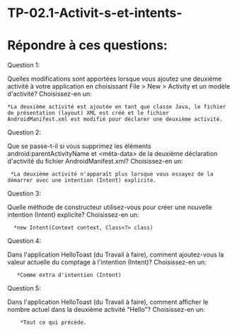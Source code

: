 # TP-02.1-Activit-s-et-intents-

# Répondre à ces questions:

Question 1:

Quelles modifications sont apportées lorsque vous ajoutez une deuxième activité à votre application en choisissant File > New > Activity et un modèle d'activité? Choisissez-en un:

    *La deuxième activité est ajoutée en tant que classe Java, le fichier de présentation (layout) XML est créé et le fichier AndroidManifest.xml est modifié pour déclarer une deuxième activité.
    
Question 2:

Que se passe-t-il si vous supprimez les éléments android:parentActivityName et <méta-data> de la deuxième déclaration d'activité du fichier AndroidManifest.xml? Choisissez-en un:

     *La deuxième activité n'apparaît plus lorsque vous essayez de la démarrer avec une intention (Intent) explicite.

Question 3:

Quelle méthode de constructeur utilisez-vous pour créer une nouvelle intention (Intent) explicite? Choisissez-en un:

      *new Intent(Context context, Class<?> class)
           
Question 4:

Dans l'application HelloToast (du Travail à faire), comment ajoutez-vous la valeur actuelle du comptage à l'intention (Intent)? Choisissez-en un:

       *Comme extra d'intention (Intent)
           
Question 5:

Dans l'application HelloToast (du Travail à faire), comment afficher le nombre actuel dans la deuxième activité "Hello"? Choisissez-en un:

        *Tout ce qui précède.
